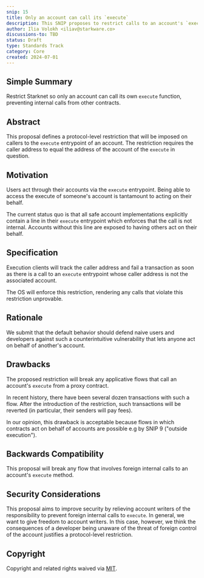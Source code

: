 ```yaml
---
snip: 15
title: Only an account can call its `execute`
description: This SNIP proposes to restrict calls to an account's `execute` method to externals calls and calls coming from the account itself.
author: Ilia Volokh <iliav@starkware.co>
discussions-to: TBD
status: Draft
type: Standards Track
category: Core
created: 2024-07-01
---
```


## Simple Summary
Restrict Starknet so only an account can call its own `execute` function, preventing internal calls from other contracts.

## Abstract

This proposal defines a protocol-level restriction that will be imposed on callers to the `execute` entrypoint of an account. The restriction requires the caller address to equal the address of the account of the `execute` in question.

## Motivation

Users act through their accounts via the `execute` entrypoint. Being able to access the execute of someone's account is tantamount to acting on their behalf.

The current status quo is that all safe account implementations explicitly contain a line in their `execute` entrypoint which enforces that the call is not internal. Accounts without this line are exposed to having others act on their behalf.

## Specification

Execution clients will track the caller address and fail a transaction as soon as there is a call to an `execute` entrypoint whose caller address is not the associated account.

The OS will enforce this restriction, rendering any calls that violate this restriction unprovable.

## Rationale

We submit that the default behavior should defend naive users and developers against such a counterintuitive vulnerability that lets anyone act on behalf of another's account.

## Drawbacks

The proposed restriction will break any applicative flows that call an account's `execute` from a proxy contract.

In recent history, there have been several dozen transactions with such a flow. After the introduction of the restriction, such transactions will be reverted (in particular, their senders will pay fees).

In our opinion, this drawback is acceptable because flows in which contracts act on behalf of accounts are possible e.g by SNIP 9 ("outside execution").

## Backwards Compatibility

This proposal will break any flow that involves foreign internal calls to an account's `execute` method.

## Security Considerations

This proposal aims to improve security by relieving account writers of the responsibility to prevent foreign internal calls to `execute`. In general, we want to give freedom to account writers. In this case, however, we think the consequences of a developer being unaware of the threat of foreign control of the account justifies a protocol-level restriction.

## Copyright

Copyright and related rights waived via [MIT](../LICENSE).
